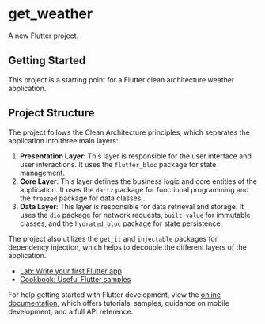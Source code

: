 # get_weather

A new Flutter project.

## Getting Started

This project is a starting point for a Flutter  clean architecture weather application.

## Project Structure

The project follows the Clean Architecture principles, which separates the application into three main layers:

1. **Presentation Layer**: This layer is responsible for the user interface and user interactions. It uses the `flutter_bloc` package for state management.
2. **Core Layer**: This layer defines the business logic and core entities of the application. It uses the `dartz` package for functional programming and the `freezed` package for data classes,.
3. **Data Layer**: This layer is responsible for data retrieval and storage. It uses the `dio` package for network requests,  `built_value`  for immutable classes, and the `hydrated_bloc` package for state persistence.

The project also utilizes the `get_it` and `injectable` packages for dependency injection, which helps to decouple the different layers of the application.

- [Lab: Write your first Flutter app](https://docs.flutter.dev/get-started/codelab)
- [Cookbook: Useful Flutter samples](https://docs.flutter.dev/cookbook)

For help getting started with Flutter development, view the
[online documentation](https://docs.flutter.dev/), which offers tutorials,
samples, guidance on mobile development, and a full API reference.
